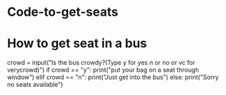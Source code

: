# Code-to-get-seats
# How to get seat in a bus
crowd = input("Is the bus crowdy?(Type y for yes n or no or vc for verycrowd)")
if crowd == "y":
    print("put your bag on a seat through window")
elif crowd == "n":
    print("Just get into the bus")
else:
    print("Sorry no seats available")
